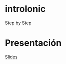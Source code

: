 # introIonic
Step by Step


# Presentación

[Slides](https://docs.google.com/presentation/d/1Uw5SHne3tmg4cwmgE4vs8RKTj0qoBeGA0xoJatwggac/edit?usp=sharing)